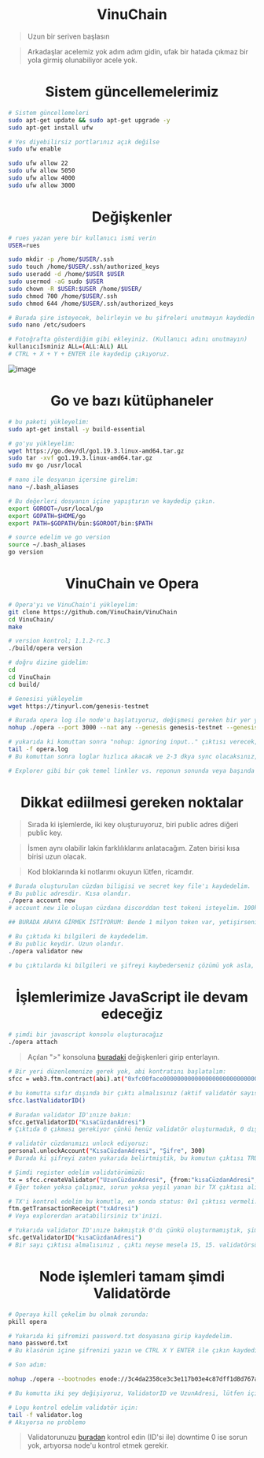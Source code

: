 <h1 align="center"> VinuChain </h1>

> Uzun bir seriven başlasın

> Arkadaşlar acelemiz yok adım adım gidin, ufak bir hatada çıkmaz bir yola girmiş olunabiliyor acele yok.


<h1 align="center"> Sistem güncellemelerimiz </h1>

```sh
# Sistem güncellemeleri
sudo apt-get update && sudo apt-get upgrade -y
sudo apt-get install ufw

# Yes diyebilirsiz portlarınız açık değilse
sudo ufw enable

sudo ufw allow 22
sudo ufw allow 5050
sudo ufw allow 4000
sudo ufw allow 3000
```

<h1 align="center"> Değişkenler </h1>

```sh
# rues yazan yere bir kullanıcı ismi verin
USER=rues

sudo mkdir -p /home/$USER/.ssh
sudo touch /home/$USER/.ssh/authorized_keys
sudo useradd -d /home/$USER $USER
sudo usermod -aG sudo $USER
sudo chown -R $USER:$USER /home/$USER/
sudo chmod 700 /home/$USER/.ssh
sudo chmod 644 /home/$USER/.ssh/authorized_keys

# Burada şire isteyecek, belirleyin ve bu şifreleri unutmayın kaydedin
sudo nano /etc/sudoers

# Fotoğrafta gösterdiğim gibi ekleyiniz. (Kullanıcı adını unutmayın)
kullanıcıİsminiz ALL=(ALL:ALL) ALL
# CTRL + X + Y + ENTER ile kaydedip çıkıyoruz.
```

![image](https://github.com/ruesandora/VinuChain/assets/101149671/0119282a-d7bb-4b43-bae7-824ee5c2be11)

<h1 align="center"> Go ve bazı kütüphaneler </h1>

```sh
# bu paketi yükleyelim:
sudo apt-get install -y build-essential

# go'yu yükleyelim:
wget https://go.dev/dl/go1.19.3.linux-amd64.tar.gz
sudo tar -xvf go1.19.3.linux-amd64.tar.gz
sudo mv go /usr/local

# nano ile dosyanın içersine girelim:
nano ~/.bash_aliases

# Bu değerleri dosyanın içine yapıştırın ve kaydedip çıkın.
export GOROOT=/usr/local/go
export GOPATH=$HOME/go
export PATH=$GOPATH/bin:$GOROOT/bin:$PATH

# source edelim ve go version
source ~/.bash_aliases
go version
```

<h1 align="center"> VinuChain ve Opera </h1>

```sh
# Opera'yı ve VinuChain'i yükleyelim:
git clone https://github.com/VinuChain/VinuChain
cd VinuChain/
make

# version kontrol; 1.1.2-rc.3
./build/opera version

# doğru dizine gidelim:
cd
cd VinuChain
cd build/

# Genesisi yükleyelim
wget https://tinyurl.com/genesis-testnet

# Burada opera log ile node'u başlatıyoruz, değişmesi gereken bir yer yok.
nohup ./opera --port 3000 --nat any --genesis genesis-testnet --genesis.allowExperimental --bootnodes enode://3c4da2358ce3c3e117b03e4c87dff1d8d767a684e3c94f5eb29a4e88f549ba2f5a458eab60df637417411bb59b52f94542cf7d22f0dd1a10e45d5ae71c66e334@54.203.151.219:3000 > opera.log &

# yukarıda ki komuttan sonra "nohup: ignoring input.." çıktısı verecek, enter diyoruz.
tail -f opera.log
# Bu komuttan sonra loglar hızlıca akacak ve 2-3 dkya sync olacaksınız, explorerdan bakarsınız blok sayısına.

# Explorer gibi bir çok temel linkler vs. reponun sonunda veya başında bulundururum.
```

<h1 align="center"> Dikkat ediilmesi gereken noktalar </h1>

> Sırada ki işlemlerde, iki key oluşturuyoruz, biri public adres diğeri public key.

> İsmen aynı olabilir lakin farklılıklarını anlatacağım. Zaten birisi kısa birisi uzun olacak.

> Kod bloklarında ki notlarımı okuyun lütfen, ricamdır.

```sh
# Burada oluşturulan cüzdan biligisi ve secret key file'ı kaydedelim.
# Bu public adresdir. Kısa olandır.
./opera account new
# account new ile oluşan cüzdana discorddan test tokeni isteyelim. 100k token. 1 tanede fee için olsun. 100.001

## BURADA ARAYA GİRMEK İSTİYORUM: Bende 1 milyon token var, yetişirseniz ilk 10 kişiye token verebilirim, token bulmak sıkıntı olabilir.

# Bu çıktıda ki bilgileri de kaydedelim.
# Bu public keydir. Uzun olandır.
./opera validator new

# bu çıktılarda ki bilgileri ve şifreyi kaybederseniz çözümü yok asla, yeni validator kurmanız gerekir.
```

<h1 align="center"> İşlemlerimize JavaScript ile devam edeceğiz </h1>

```sh
# şimdi bir javascript konsolu oluşturacağız
./opera attach
```

> Açılan ">" konsoluna [buradaki](https://github.com/ruesandora/VinuChain/blob/main/SFC_JSON.parse) değişkenleri girip enterlayın.

```sh
# Bir yeri düzenlemenize gerek yok, abi kontratını başlatalım:
sfcc = web3.ftm.contract(abi).at("0xfc00face00000000000000000000000000000000")

# bu komutta sıfır dışında bir çıktı almalısınız (aktif validatör sayısı)
sfcc.lastValidatorID() 

# Buradan validator ID'ınıze bakın:
sfcc.getValidatorID("KısaCüzdanAdresi")
# Çıktıda 0 çıkması gerekiyor çünkü henüz validatör oluşturmadık, 0 dışında bir şey varsa hata.

# validatör cüzdanımızı unlock ediyoruz:
personal.unlockAccount("KısaCüzdanAdresi", "Şifre", 300)
# Burada ki şifreyi zaten yukarıda belirtmiştik, bu komutun çıktısı TRUE olacaktır.

# Şimdi register edelim validatörümüzü:
tx = sfcc.createValidator("UzunCüzdanAdresi", {from:"kısaCüzdanAdresi", value: web3.toWei("100000.0", "ftm")})
# Eğer token yoksa çalışmaz, sorun yoksa yeşil yanan bir TX çıktısı alırsınız.

# TX'i kontrol edelim bu komutla, en sonda status: 0x1 çıktısı vermeli.
ftm.getTransactionReceipt("txAdresi")
# Veya explorerdan aratabilirsiniz tx'inizi.

# Yukarıda validator ID'ınıze bakmıştık 0'dı çünkü oluşturmamıştık, şimdi ise:
sfc.getValidatorID("kısaCüzdanAdresi")
# Bir sayı çıktısı almalısınız , çıktı neyse mesela 15, 15. validatörsünüz ve bu ID'yi saklayın not edin!
```

<h1 align="center"> Node işlemleri tamam şimdi Validatörde </h1>

```sh
# Operaya kill çekelim bu olmak zorunda:
pkill opera

# Yukarıda ki şifremizi password.txt dosyasına girip kaydedelim.
nano password.txt
# Bu klasörün içine şifrenizi yazın ve CTRL X Y ENTER ile çıkın kaydedip.
```

```sh
# Son adım:

nohup ./opera --bootnodes enode://3c4da2358ce3c3e117b03e4c87dff1d8d767a684e3c94f5eb29a4e88f549ba2f5a458eab60df637417411bb59b52f94542cf7d22f0dd1a10e45d5ae71c66e334@54.203.151.219:3000 --validator.id <ValidatorIDniz> --validator.pubkey <UzunAdres> --validator.password password.txt > validator.log &

# Bu komutta iki şey değişiyoruz, ValidatorID ve UzunAdresi, lütfen içine yazıp < > işaretlerini kaldırın.

# Logu kontrol edelim validatör için:
tail -f validator.log
# Akıyorsa no problemo
```

> Validatorunuzu [buradan](https://vinuscan.com/staking) kontrol edin (ID'si ile) downtime 0 ise sorun yok, artıyorsa node'u kontrol etmek gerekir.
